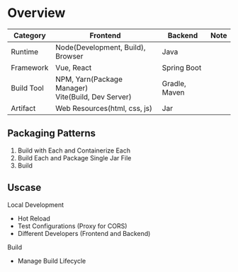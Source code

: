 # Overview

|Category|Frontend|Backend|Note|
|-|-|-|-|
|Runtime|Node(Development, Build), Browser|Java||
|Framework|Vue, React|Spring Boot||
|Build Tool|NPM, Yarn(Package Manager)<br>Vite(Build, Dev Server)|Gradle, Maven||
|Artifact|Web Resources(html, css, js)|Jar||

## Packaging Patterns

1. Build with Each and Containerize Each
2. Build Each and Package Single Jar File
3. Build 
## Uscase

Local Development
* Hot Reload
* Test Configurations (Proxy for CORS)
* Different Developers (Frontend and Backend)

Build
* Manage Build Lifecycle
